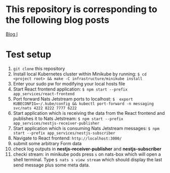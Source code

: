 # This repository is corresponding to the following blog posts
[Blog I](https://blog.mayflower.de/13838-capn-proto-react-nestjs.html)

# Test setup
1. ```git clone``` this repository
2. Install local Kubernetes cluster within Minikube by running: ```$ cd <project root> && make -C infrastructure/minikube install``` 
3. Enter your sudo pw for modifying your local hosts file
4. Start React frontend application: ```$ npm start --prefix app_services/react-frontend```
5. Port forward Nats Jetstream ports to localhost: ```$  export KUBECONFIG=~/.kube/config && kubectl port-forward -n messaging svc/nats 4222 8222 7777 6222```
6. Start application which is receiving the data from the React frontend and publishes it to Nats Jetstream:  ```$ npm start --prefix app_services/nestjs-receiver-publisher```
7. Start application which is consuming Nats Jetstream messages: ```$ npm start --prefix app_services/nestjs-subscriber```
8. Navigate to React frontend: ```http://localhost:3000/```
9. submit some arbitrary Form data
10. check log outputs in **nestjs-receiver-publisher** and **nestjs-subscriber**
11. checki stream: in minikube pods press ```s``` on nats-box which will open a shell terminal. Type ```$ nats s view stream``` which should display the last send message plus some meta data. 
